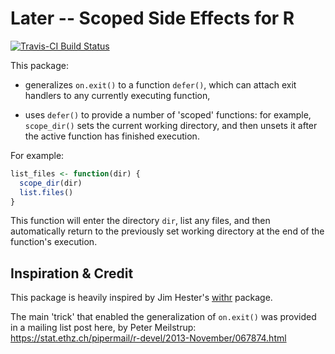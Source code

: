 # Later -- Scoped Side Effects for R

[![Travis-CI Build Status](https://travis-ci.org/kevinushey/later.svg?branch=master)](https://travis-ci.org/kevinushey/later)

This package:

- generalizes `on.exit()` to a function `defer()`, which can attach exit handlers
  to any currently executing function,

- uses `defer()` to provide a number of 'scoped' functions: for example,
  `scope_dir()` sets the current working directory, and then unsets it
  after the active function has finished execution.

For example:

```r
list_files <- function(dir) {
  scope_dir(dir)
  list.files()
}
```

This function will enter the directory `dir`, list any files, and then
automatically return to the previously set working directory at the end of the
function's execution.

## Inspiration & Credit

This package is heavily inspired by Jim Hester's
[withr](https://github.com/jimhester/withr) package.

The main 'trick' that enabled the generalization of `on.exit()` was provided in
a mailing list post
here, by Peter Meilstrup: https://stat.ethz.ch/pipermail/r-devel/2013-November/067874.html

